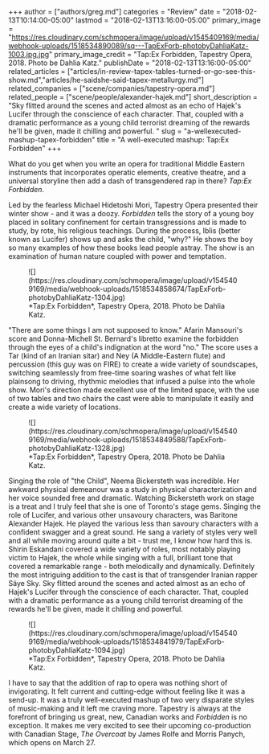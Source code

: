 +++
author = ["authors/greg.md"]
categories = "Review"
date = "2018-02-13T10:14:00-05:00"
lastmod = "2018-02-13T13:16:00-05:00"
primary_image = "https://res.cloudinary.com/schmopera/image/upload/v1545409169/media/webhook-uploads/1518534890089/sq---TapExForb-photobyDahliaKatz-1003.jpg.jpg"
primary_image_credit = "Tap:Ex Forbidden, Tapestry Opera, 2018. Photo be Dahlia Katz."
publishDate = "2018-02-13T13:16:00-05:00"
related_articles = ["articles/in-review-tapex-tables-turned-or-go-see-this-show.md","articles/he-saidshe-said-tapex-metallurgy.md"]
related_companies = ["scene/companies/tapestry-opera.md"]
related_people = ["scene/people/alexander-hajek.md"]
short_description = "Sky flitted around the scenes and acted almost as an echo of Hajek&#039;s Lucifer through the conscience of each character. That, coupled with a dramatic performance as a young child terrorist dreaming of the rewards he&#039;ll be given, made it chilling and powerful. "
slug = "a-wellexecuted-mashup-tapex-forbidden"
title = "A well-executed mashup: Tap:Ex Forbidden"
+++

What do you get when you write an opera for traditional Middle Eastern instruments that incorporates operatic elements, creative theatre, and a universal storyline then add a dash of transgendered rap in there? *Tap:Ex Forbidden*. 

Led by the fearless Michael Hidetoshi Mori, Tapestry Opera presented their winter show - and it was a doozy. *Forbidden* tells the story of a young boy placed in solitary confinement for certain transgressions and is made to study, by rote, his religious teachings. During the process, Iblis (better known as Lucifer) shows up and asks the child, "why?" He shows the boy so many examples of how these books lead people astray. The show is an examination of human nature coupled with power and temptation. 

<figure data-type="image">
![](https://res.cloudinary.com/schmopera/image/upload/v1545409169/media/webhook-uploads/1518534858674/TapExForb-photobyDahliaKatz-1304.jpg)
<figcaption>*Tap:Ex Forbidden*, Tapestry Opera, 2018. Photo be Dahlia Katz.</figcaption>
</figure>

"There are some things I am not supposed to know." Afarin Mansouri's score and Donna-Michell St. Bernard's libretto examine the forbidden through the eyes of a child's indignation at the word "no." The score uses a Tar (kind of an Iranian sitar) and Ney (A Middle-Eastern flute) and percussion (this guy was on FIRE) to create a wide variety of soundscapes, switching seamlessly from free-time soaring washes of what felt like plainsong to driving, rhythmic melodies that infused a pulse into the whole show. Mori's direction made excellent use of the limited space, with the use of two tables and two chairs the cast were able to manipulate it easily and create a wide variety of locations. 

<figure data-type="image">
![](https://res.cloudinary.com/schmopera/image/upload/v1545409169/media/webhook-uploads/1518534849588/TapExForb-photobyDahliaKatz-1328.jpg)
<figcaption>*Tap:Ex Forbidden*, Tapestry Opera, 2018. Photo be Dahlia Katz.</figcaption>
</figure>

Singing the role of "the Child", Neema Bickersteth was incredible. Her awkward physical demeanour was a study in physical characterization and her voice sounded free and dramatic. Watching Bickersteth work on stage is a treat and I truly feel that she is one of Toronto's stage gems. Singing the role of Lucifer, and various other unsavoury characters, was Baritone Alexander Hajek. He played the various less than savoury characters with a confident swagger and a great sound. He sang a variety of styles very well and all while moving around quite a bit - trust me, I know how hard this is. Shirin Eskandani covered a wide variety of roles, most notably playing victim to Hajek, the whole while singing with a full, brilliant tone that covered a remarkable range - both melodically and dynamically. Definitely the most intriguing addition to the cast is that of transgender Iranian rapper Säye Sky. Sky flitted around the scenes and acted almost as an echo of Hajek's Lucifer through the conscience of each character. That, coupled with a dramatic performance as a young child terrorist dreaming of the rewards he'll be given, made it chilling and powerful. 

<figure data-type="image">
![](https://res.cloudinary.com/schmopera/image/upload/v1545409169/media/webhook-uploads/1518534841979/TapExForb-photobyDahliaKatz-1094.jpg)
<figcaption>*Tap:Ex Forbidden*, Tapestry Opera, 2018. Photo be Dahlia Katz.</figcaption>
</figure>

I have to say that the addition of rap to opera was nothing short of invigorating. It felt current and cutting-edge without feeling like it was a send-up. It was a truly well-executed mashup of two very disparate styles of music-making and it left me craving more. Tapestry is always at the forefront of bringing us great, new, Canadian works and *Forbidden* is no exception. It makes me very excited to see their upcoming co-production with Canadian Stage, *The Overcoat* by James Rolfe and Morris Panych, which opens on March 27.
